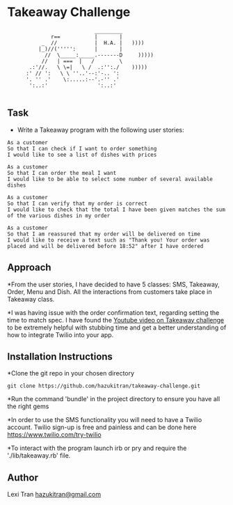 Takeaway Challenge
==================
```
                            _________
              r==           |       |
           _  //            |  H.A. |   ))))
          |_)//(''''':      |       |
            //  \_____:_____.-------D     )))))
           //   | ===  |   /        \
       .:'//.   \ \=|   \ /  .:'':./    )))))
      :' // ':   \ \ ''..'--:'-.. ':
      '. '' .'    \:.....:--'.-'' .'
       ':..:'                ':..:'
 
 ```
Task
-----

* Write a Takeaway program with the following user stories:

```
As a customer
So that I can check if I want to order something
I would like to see a list of dishes with prices

As a customer
So that I can order the meal I want
I would like to be able to select some number of several available dishes

As a customer
So that I can verify that my order is correct
I would like to check that the total I have been given matches the sum of the various dishes in my order

As a customer
So that I am reassured that my order will be delivered on time
I would like to receive a text such as "Thank you! Your order was placed and will be delivered before 18:52" after I have ordered
```

Approach
------------------

*From the user stories, I have decided to have 5 classes: SMS, Takeaway, Order, Menu and Dish. All the interactions from customers take place in Takeaway class.

*I was having issue with the order confirmation text, regarding setting the time to match spec. I have found the [Youtube video on Takeaway challenge](https://www.youtube.com/watch?v=mgiJKdH9x8c&index=23&list=PLqzj29yLm_lmL2RElr_kLdpKrpsewjRek) to be extremely helpful with stubbing time and get a better understanding of how to integrate Twilio into your app.


Installation Instructions
------------------
*Clone the git repo in your chosen directory

`git clone https://github.com/hazukitran/takeaway-challenge.git`

*Run the command 'bundle' in the project directory to ensure you have all the right gems

*In order to use the SMS functionality you will need to have a Twilio account. Twilio sign-up is free and painless and can be done here https://www.twilio.com/try-twilio

*To interact with the program launch irb or pry and require the './lib/takeaway.rb' file.


Author
------------------

Lexi Tran hazukitran@gmail.com
